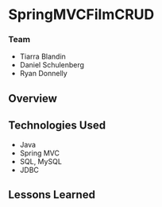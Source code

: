 # SpringMVCFilmCRUD

### Team

* Tiarra Blandin
* Daniel Schulenberg
* Ryan Donnelly

## Overview

## Technologies Used

* Java
* Spring MVC
* SQL, MySQL
* JDBC

## Lessons Learned